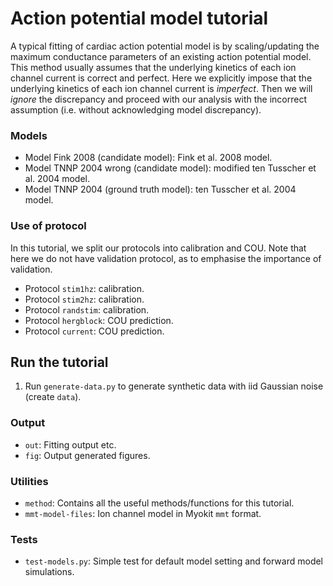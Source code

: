 # Action potential model tutorial

A typical fitting of cardiac action potential model is by scaling/updating the maximum conductance parameters of an existing action potential model.
This method usually assumes that the underlying kinetics of each ion channel current is correct and perfect.
Here we explicitly impose that the underlying kinetics of each ion channel current is _imperfect_.
Then we will _ignore_ the discrepancy and proceed with our analysis with the incorrect assumption (i.e. without acknowledging model discrepancy).

### Models

- Model Fink 2008 (candidate model): Fink et al. 2008 model.
- Model TNNP 2004 wrong (candidate model): modified ten Tusscher et al. 2004 model.
- Model TNNP 2004 (ground truth model): ten Tusscher et al. 2004 model.

### Use of protocol

In this tutorial, we split our protocols into calibration and COU.
Note that here we do not have validation protocol, as to emphasise the importance of validation.

- Protocol `stim1hz`: calibration.
- Protocol `stim2hz`: calibration.
- Protocol `randstim`: calibration.
- Protocol `hergblock`: COU prediction.
- Protocol `current`: COU prediction.

## Run the tutorial

1. Run `generate-data.py` to generate synthetic data with iid Gaussian noise (create `data`).

### Output

- `out`: Fitting output etc.
- `fig`: Output generated figures.

### Utilities

- `method`: Contains all the useful methods/functions for this tutorial.
- `mmt-model-files`: Ion channel model in Myokit `mmt` format.

### Tests

- `test-models.py`: Simple test for default model setting and forward model simulations.

